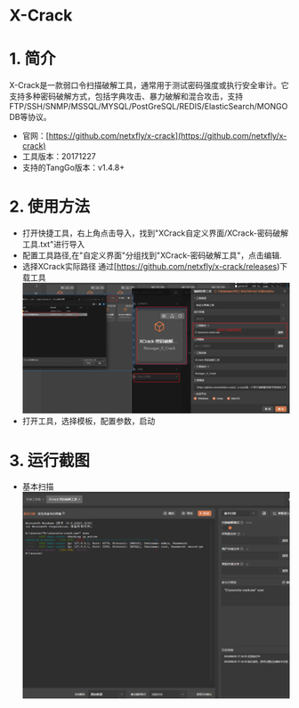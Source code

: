 # X-Crack

# 1. 简介
X-Crack是一款弱口令扫描破解工具，通常用于测试密码强度或执行安全审计。它支持多种密码破解方式，包括字典攻击、暴力破解和混合攻击，支持FTP/SSH/SNMP/MSSQL/MYSQL/PostGreSQL/REDIS/ElasticSearch/MONGODB等协议。
- 官网：[https://github.com/netxfly/x-crack](https://github.com/netxfly/x-crack) 
- 工具版本：20171227
- 支持的TangGo版本：v1.4.8+
# 2. 使用方法
- 打开快捷工具，右上角点击导入，找到"XCrack自定义界面/XCrack-密码破解工具.txt"进行导入
- 配置工具路径,在"自定义界面"分组找到"XCrack-密码破解工具"，点击编辑.
- 选择XCrack实际路径 通过[https://github.com/netxfly/x-crack/releases)下载工具
 ![update.png](image/update.png)
- 打开工具，选择模板，配置参数，启动
# 3. 运行截图

- 基本扫描
  ![p1.png](image/p1.png)

